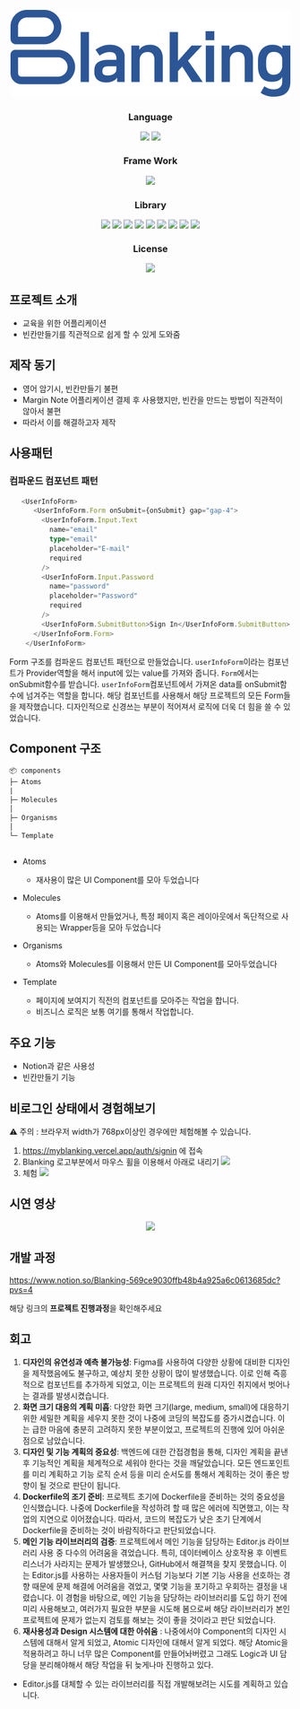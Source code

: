 <p align="center">
  <img src="./src/public/Logo.png">
</p>

<h3 align="middle">Language</h3>

<p align="middle">
  <img src="https://img.shields.io/badge/language-js-yellow.svg?style=flat-square"/>
  <img src="https://img.shields.io/badge/language-scss-lightpink.svg?style=flat-square"/>
</p>

<h3 align="middle">Frame Work</h3>
<p align="middle">
  <img src="https://img.shields.io/badge/framework-next.js-black.svg?style=flat-square"/>
</p>

<h3 align="middle">Library</h3>
<p align="middle">
  <img src="https://img.shields.io/badge/library-storybook-red.svg?style=flat-square"/>
  <img src="https://img.shields.io/badge/library-editorJs-skyblue.svg?style=flat-square"/>
    <img src="https://img.shields.io/badge/library-nextAuth-blue.svg?style=flat-square"/>
  <img src="https://img.shields.io/badge/library-zustand-lightblue.svg?style=flat-square"/>
  <img src="https://img.shields.io/badge/library-prisma-purple.svg?style=flat-square"/>
  <img src="https://img.shields.io/badge/library-axios-lightgray.svg?style=flat-square"/>
  <img src="https://img.shields.io/badge/library-bcrypt-lightgray.svg?style=flat-square"/>
  <img src="https://img.shields.io/badge/library-uuid-lightgray.svg?style=flat-square"/>
  <img src="https://img.shields.io/badge/library-classnames-lightgray.svg?style=flat-square"/>
</p>

<h3 align="middle">License</h3>
<p align="middle">
  <a href="https://github.com/daybrush/moveable/blob/master/LICENSE" target="_blank">
      <img src="https://img.shields.io/github/license/woowacourse/javascript-lotto.svg?style=flat-square&label=license&color=08CE5D"/>
  </a>
</p>

## 프로젝트 소개

-   교육을 위한 어플리케이션
-   빈칸만들기를 직관적으로 쉽게 할 수 있게 도와줌

## 제작 동기

-   영어 암기시, 빈칸만들기 불편
-   Margin Note 어플리케이션 결제 후 사용했지만, 빈칸을 만드는 방법이 직관적이 않아서 불편
-   따라서 이를 해결하고자 제작

## 사용패턴
### 컴파운드 컴포넌트 패턴
``` typescript
   <UserInfoForm>
      <UserInfoForm.Form onSubmit={onSubmit} gap="gap-4">
        <UserInfoForm.Input.Text
          name="email"
          type="email"
          placeholder="E-mail"
          required
        />
        <UserInfoForm.Input.Password
          name="password"
          placeholder="Password"
          required
        />
        <UserInfoForm.SubmitButton>Sign In</UserInfoForm.SubmitButton>
      </UserInfoForm.Form>
    </UserInfoForm>
```
Form 구조를 컴파운드 컴포넌트 패턴으로 만들었습니다.
```userInfoForm```이라는 컴포넌트가 Provider역할을 해서 input에 있는 value를 가져와 줍니다.
```Form```에서는 onSubmit함수를 받습니다. ```userInfoForm```컴포넌트에서 가져온 data를 onSubmit함수에 넘겨주는 역할을 합니다.
해당 컴포넌트를 사용해서 해당 프로젝트의 모든 Form들을 제작했습니다. 디자인적으로 신경쓰는 부분이 적어져서 로직에 더욱 더 힘을 쓸 수 있었습니다.

## Component 구조
```
📦 components
├─ Atoms
|
├─ Molecules
│
├─ Organisms
│ 
└─ Template
  
```
- Atoms
  - 재사용이 많은 UI Component를 모아 두었습니다
    
- Molecules
  - Atoms를 이용해서 만들었거나, 특정 페이지 혹은 레이아웃에서 독단적으로 사용되는 Wrapper등을 모아 두었습니다
    
- Organisms
  - Atoms와 Molecules를 이용해서 만든 UI Component를 모아두었습니다
    
- Template
  - 페이지에 보여지기 직전의 컴포넌트를 모아주는 작업을 합니다.
  - 비즈니스 로직은 보통 여기를 통해서 작업합니다.
 

## 주요 기능

-   Notion과 같은 사용성
-   빈칸만들기 기능

## 비로그인 상태에서 경험해보기

:warning: 주의 : 브라우저 width가 768px이상인 경우에만 체험해볼 수 있습니다.

1. https://myblanking.vercel.app/auth/signin 에 접속
2. Blanking 로고부분에서 마우스 휠을 이용해서 아래로 내리기
   <img src="./src/public/Readme/Main화면.png">
3. 체험
   <img src="./src/public/Readme/튜토리얼화면.png">

## 시연 영상

<p align="middle">
  <img src="./src/public/Readme/시연영상.gif">
</p>

## 개발 과정

https://www.notion.so/Blanking-569ce9030ffb48b4a925a6c0613685dc?pvs=4

해당 링크의 **프로젝트 진행과정**을 확인해주세요

## 회고

1. **디자인의 유연성과 예측 불가능성**: Figma를 사용하여 다양한 상황에 대비한 디자인을 제작했음에도 불구하고, 예상치 못한 상황이 많이 발생했습니다. 이로 인해 즉흥적으로 컴포넌트를 추가하게 되었고, 이는 프로젝트의 원래 디자인 취지에서 벗어나는 결과를 발생시켰습니다.
2. **화면 크기 대응의 계획 미흡**: 다양한 화면 크기(large, medium, small)에 대응하기 위한 세밀한 계획을 세우지 못한 것이 나중에 코딩의 복잡도를 증가시켰습니다. 이는 급한 마음에 충분히 고려하지 못한 부분이었고, 프로젝트의 진행에 있어 아쉬운 점으로 남았습니다.
3. **디자인 및 기능 계획의 중요성**: 백엔드에 대한 간접경험을 통해, 디자인 계획을 끝낸 후 기능적인 계획을 체계적으로 세워야 한다는 것을 깨달았습니다. 모든 엔드포인트를 미리 계획하고 기능 로직 순서 등을 미리 순서도를 통해서 계획하는 것이 좋은 방향이 될 것으로 판단이 됩니다.
4. **Dockerfile의 조기 준비**: 프로젝트 초기에 Dockerfile을 준비하는 것의 중요성을 인식했습니다. 나중에 Dockerfile을 작성하려 할 때 많은 에러에 직면했고, 이는 작업의 지연으로 이어졌습니다. 따라서, 코드의 복잡도가 낮은 초기 단계에서 Dockerfile을 준비하는 것이 바람직하다고 판단되었습니다.
5. **메인 기능 라이브러리의 검증**: 프로젝트에서 메인 기능을 담당하는 Editor.js 라이브러리 사용 중 다수의 어려움을 겪었습니다. 특히, 데이터베이스 상호작용 후 이벤트 리스너가 사라지는 문제가 발생했으나, GitHub에서 해결책을 찾지 못했습니다. 이는 Editor.js를 사용하는 사용자들이 커스텀 기능보다 기본 기능 사용을 선호하는 경향 때문에 문제 해결에 어려움을 겪었고, 몇몇 기능을 포기하고 우회하는 결정을 내렸습니다. 이 경험을 바탕으로, 메인 기능을 담당하는 라이브러리를 도입 하기 전에 미리 사용해보고, 여러가지 필요한 부분을 시도해 봄으로써 해당 라이브러리가 본인 프로젝트에 문제가 없는지 검토를 해보는 것이 좋을 것이라고 판단 되었습니다.
6. **재사용성과 Design 시스템에 대한 아쉬움** : 나중에서야 Component의 디자인 시스템에 대해서 알게 되었고, Atomic 디자인에 대해서 알게 되었다. 해당 Atomic을 적용하려고 하니 너무 많은 Component를 만들어놔버렸고 그래도 Logic과 UI 담당을 분리해야해서 해당 작업을 뒤 늦게나마 진행하고 있다.

-   Editor.js를 대체할 수 있는 라이브러리를 직접 개발해보려는 시도를 계획하고 있습니다.
